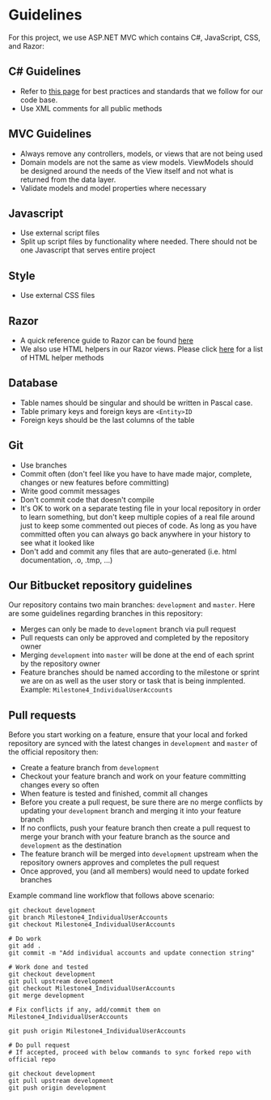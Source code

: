 # Guidelines 

For this project, we use ASP.NET MVC which contains C#, JavaScript, CSS, and Razor:

## C# Guidelines

* Refer to [this page](https://social.technet.microsoft.com/wiki/contents/articles/34605.c-coding-conventions-rules-best-practices-better-coding-standards.aspx) for best practices and standards that we follow for our code base.  
* Use XML comments for all public methods

## MVC Guidelines

* Always remove any controllers, models, or views that are not being used 
* Domain models are not the same as view models. ViewModels should be designed around the needs of the View itself and not what is returned from the data layer. 
* Validate models and model properties where necessary 

## Javascript

* Use external script files
* Split up script files by functionality where needed. There should not be one Javascript that serves entire project 

## Style ##

* Use external CSS files

## Razor 

* A quick reference guide to Razor can be found [here](https://docs.microsoft.com/en-us/aspnet/web-pages/overview/getting-started/introducing-razor-syntax-c)
* We also use HTML helpers in our Razor views. Please click [here](https://docs.microsoft.com/en-us/dotnet/api/system.web.mvc.htmlhelper?view=aspnet-mvc-5.2) for a list of HTML helper methods 


## Database

* Table names should be singular and should be written in Pascal case. 
* Table primary keys and foreign keys are `<Entity>ID`
* Foreign keys should be the last columns of the table 

## Git 

* Use branches
* Commit often (don't feel like you have to have made major, complete, changes or new features before committing)
* Write good commit messages
* Don't commit code that doesn't compile
* It's OK to work on a separate testing file in your local repository in order to learn something, but don't keep multiple copies of a real file around just to keep some commented out pieces of code.  As long as you have committed often you can always go back anywhere in your history to see what it looked like
* Don't add and commit any files that are auto-generated (i.e. html documentation, .o, .tmp, ...)

## Our Bitbucket repository guidelines

Our repository contains two main branches: `development` and `master`. Here are some guidelines regarding branches in this repository:
* Merges can only be made to `development` branch via pull request
* Pull requests can only be approved and completed by the repository owner 
* Merging `development` into `master` will be done at the end of each sprint by the repository owner 
* Feature branches should be named according to the milestone or sprint we are on as well as the user story or task that is being inmplented. Example: `Milestone4_IndividualUserAccounts`

## Pull requests

Before you start working on a feature, ensure that your local and forked repository are synced with the latest changes in `development` and `master` of the official repository then:

* Create a feature branch from `development`
* Checkout your feature branch and work on your feature committing changes every so often
* When feature is tested and finished, commit all changes
* Before you create a pull request, be sure there are no merge conflicts by updating your `development` branch and merging it into your feature branch 
* If no conflicts, push your feature branch then create a pull request to merge your branch with your feature branch as the source and `development` as the destination 
* The feature branch will be merged into `development` upstream when the repository owners approves and completes the pull request 
* Once approved, you (and all members) would need to update forked branches 

Example command line workflow that follows above scenario: 

```
git checkout development
git branch Milestone4_IndividualUserAccounts
git checkout Milestone4_IndividualUserAccounts

# Do work
git add .
git commit -m "Add individual accounts and update connection string"

# Work done and tested
git checkout development
git pull upstream development
git checkout Milestone4_IndividualUserAccounts
git merge development

# Fix conflicts if any, add/commit them on Milestone4_IndividualUserAccounts

git push origin Milestone4_IndividualUserAccounts

# Do pull request
# If accepted, proceed with below commands to sync forked repo with official repo

git checkout development
git pull upstream development
git push origin development
```

